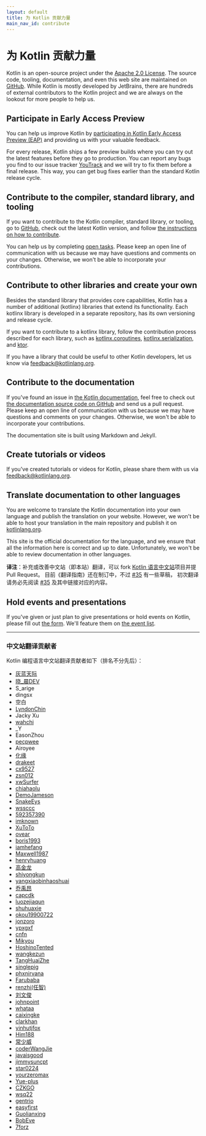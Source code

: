 ```yaml
---
layout: default
title: 为 Kotlin 贡献力量
main_nav_id: contribute
---
```


# 为 Kotlin 贡献力量

Kotlin is an open-source project under the [Apache 2.0 License](https://github.com/JetBrains/kotlin/blob/master/license/LICENSE.txt). The source code, tooling, documentation, and even this web site are maintained on [GitHub](https://github.com/jetbrains/kotlin). 
While Kotlin is mostly developed by JetBrains, there are hundreds of external contributors to the Kotlin project and we are always on the lookout for more people to help us.

## Participate in Early Access Preview

You can help us improve Kotlin by [participating in Kotlin Early Access Preview (EAP)](/eap/index.html) and providing us with your valuable feedback.
 
For every release, Kotlin ships a few preview builds where you can try out the latest features before they go to production. You can report any bugs you find to our issue tracker [YouTrack](https://kotl.in/issue) 
and we will try to fix them before a final release. This way, you can get bug fixes earlier than the standard Kotlin release cycle.

## Contribute to the compiler, standard library, and tooling

If you want to contribute to the Kotlin compiler, standard library, or tooling, go to [GitHub](https://github.com/jetbrains/kotlin), check out the latest Kotlin version,
 and follow [the instructions on how to contribute](https://github.com/JetBrains/kotlin/blob/master/docs/contributing.md).
 
You can help us by completing [open tasks](https://youtrack.jetbrains.com/issues/KT?q=tag:%20%7BUp%20For%20Grabs%7D%20and%20State:%20Open). 
Please keep an open line of communication with us because we may have questions and comments on your changes. Otherwise, we won't be able to incorporate your contributions.

## Contribute to other libraries and create your own

Besides the standard library that provides core capabilities, Kotlin has a number of additional (kotlinx) libraries that extend its functionality. 
Each kotlinx library is developed in a separate repository, has its own versioning and release cycle.

If you want to contribute to a kotlinx library, follow the contribution process described for each library, such as [kotlinx.coroutines](https://github.com/Kotlin/kotlinx.coroutines),
 [kotlinx.serialization](https://github.com/Kotlin/kotlinx.serialization/blob/master/CONTRIBUTING.md), and [ktor](https://github.com/ktorio/ktor/blob/master/CONTRIBUTING.md).

If you have a library that could be useful to other Kotlin developers, let us know via <feedback@kotlinlang.org>.

## Contribute to the documentation

If you've found an issue in [the Kotlin documentation](https://kotlinlang.org/docs/reference/), 
feel free to check out [the documentation source code on GitHub](https://github.com/JetBrains/kotlin-web-site/tree/master/pages/docs)
and send us a pull request. Please keep an open line of communication with us because we may have questions and comments on your changes. 
Otherwise, we won't be able to incorporate your contributions. 

The documentation site is built using Markdown and Jekyll. 

## Create tutorials or videos

If you've created tutorials or videos for Kotlin, please share them with us via <feedback@kotlinlang.org>. 


## Translate documentation to other languages

You are welcome to translate the Kotlin documentation into your own language and publish the translation on your website.
However, we won't be able to host your translation in the main repository and publish it on [kotlinlang.org](https://kotlinlang.org/docs/reference/).

This site is the official documentation for the language, and we ensure that all the information here
is correct and up to date. Unfortunately, we won't be able to review documentation in other languages. 

**译注**：补充或改善中文站（即本站）翻译，可以 fork [Kotlin 语言中文站](https://github.com/hltj/kotlin-web-site-cn)项目并提 Pull Request。
目前《翻译指南》还在制订中，不过 [#35](https://github.com/hltj/kotlin-web-site-cn/issues/35) 有一些草稿，
初次翻译请务必先阅读 [#35](https://github.com/hltj/kotlin-web-site-cn/issues/35) 及其中链接对应的内容。

## Hold events and presentations

If you've given or just plan to give presentations or hold events on Kotlin, please fill out [the form](https://surveys.jetbrains.com/s3/Submit-a-Kotlin-Talk). We'll feature them on [the event list](http://kotlinlang.org/docs/events.html).

 
---

### 中文站翻译贡献者

Kotlin 编程语言中文站翻译贡献者如下（排名不分先后）：

* [灰蓝天际](https://github.com/hltj)
* [晓_晨DEV](http://tanfujun.com/)
* S_arige
* dingsx
* 空白
* [LyndonChin](https://github.com/LyndonChin)
* Jacky Xu
* [wahchi](https://github.com/wahchi)
* _Y
* EasonZhou
* [pecpwee](https://github.com/pecpwee)
* Airoyee
* [化缘](http://frblog.sinaapp.com/)
* [drakeet](https://github.com/drakeet)
* [cx9527](https://github.com/cx9527)
* [zsn012](http://github.com/zsn012)
* [xwSurfer](https://github.com/xwSurfer)
* [chiahaolu](https://github.com/chiahaolu)
* [DemoJameson](http://www.demojameson.com/)
* [SnakeEys](https://github.com/SnakeEys)
* [wssccc](https://github.com/wssccc)
* [592357390](https://github.com/592357390)
* [imknown](https://github.com/imknown)
* [XuToTo](https://github.com/XuToTo)
* [ovear](https://github.com/ovear)
* [boris1993](https://github.com/boris1993)
* [iamhefang](https://github.com/iamhefang)
* [Maxwell1987](https://github.com/Maxwell1987)
* [henryhuang](https://github.com/henryhuang)
* [高金龙](https://github.com/SpielbergGao)
* [shiyongkun](https://github.com/shiyongkun)
* [yangxiaobinhaoshuai](https://github.com/yangxiaobinhaoshuai)
* [乔禹昂](https://github.com/qiaoyuang)
* [capcdk](https://github.com/capcdk)
* [luozejiaqun](https://github.com/luozejiaqun)
* [shuhuaxie](https://github.com/shuhuaxie)
* [okou19900722](https://github.com/okou19900722)
* [jonzoro](https://github.com/jonzoro)
* [ypxgxf](https://github.com/ypxgxf)
* [cnfn](https://github.com/cnfn)
* [Mikyou](https://juejin.im/user/5879cfcd5c497d0058984421)
* [HoshinoTented](https://github.com/HoshinoTented)
* [wangkezun](https://github.com/wangkezun)
* [TangHuaiZhe](https://github.com/TangHuaiZhe)
* [singlepig](https://github.com/singlepig)
* [phxnirvana](https://github.com/phxnirvana)
* [Farubaba](https://github.com/Farubaba)
* [renzhi(任智)](https://github.com/hhzrz)
* [刘文俊](https://www.liuwj.me)
* [johnpoint](https://github.com/johnpoint)
* [whataa](https://github.com/whataa)
* [caixingke](https://github.com/caixingke)
* [clarkhan](https://github.com/clarkhan)
* [yinhutjfox](https://github.com/yinhutjfox)
* [Him188](https://github.com/Him188)
* [常少威](https://github.com/Hiwensen)
* [coderWangJie](https://github.com/coderWangJie)
* [javaisgood](https://github.com/javaisgood)
* [jimmysuncpt](https://github.com/jimmysuncpt)
* [star0224](https://github.com/star0224)
* [yourzeromax](https://github.com/yourzeromax)
* [Yue-plus](https://github.com/Yue-plus)
* [CZKGO](https://github.com/CZKGO)
* [wsq22](https://github.com/wsq22)
* [gentrio](https://github.com/gentrio)
* [easyfirst](https://github.com/easyfirst)
* [Guolianxing](https://github.com/Guolianxing)
* [BobEve](https://github.com/BobEve)
* [7forz ](https://github.com/7forz)
